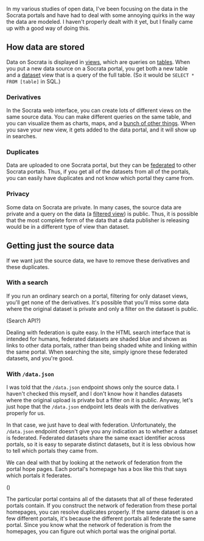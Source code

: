 In my various studies of open data, I've been focusing on the
data in the Socrata portals and have had to deal with some
annoying quirks in the way the data are modeled. I haven't
properly dealt with it yet, but I finally came up with a good
way of doing this.

## How data are stored
Data on Socrata is displayed in [views](),
which are queries on [tables]().
When you put a new data source on a Socrata portal, you get both
a new table and a [dataset]()
view that is a query of the full table.
(So it would be `SELECT * FROM [table]` in SQL.)

### Derivatives
In the Socrata web interface, you can create lots of different views
on the same source data. You can make different queries on the same
table, and you can visualize them as charts, maps, and a
[bunch of other things]().
When you save your new view, it gets added to the data portal, and
it will show up in searches.

### Duplicates
Data are uploaded to one Socrata portal, but they can be
[federated]()
to other Socrata portals. Thus, if you get all of the datasets from
all of the portals, you can easily have duplicates and not know which
portal they came from.

### Privacy
Some data on Socrata are private. In many cases, the source data are
private and a query on the data (a [filtered view]())
is public. Thus, it is possible that the most complete form of the data
that a data publisher is releasing would be in a different type of view
than dataset.

## Getting just the source data
If we want just the source data, we have to remove these derivatives and
these duplicates.

### With a search
If you run an ordinary search on a portal, filtering for only dataset
views, you'll get none of the derivatives. It's possible that you'll miss
some data where the original dataset is private and only a filter on the
dataset is public.

(Search API?)

Dealing with federation is quite easy. In the HTML search interface that
is intended for humans, federated datasets are shaded blue and shown as
links to other data portals, rather than being shaded white and linking
within the same portal. When searching the site, simply ignore these
federated datasets, and you're good.

### With `/data.json`
I was told that the `/data.json` endpoint shows only the source data.
I haven't checked this myself, and I don't know how it handles datasets
where the original upload is private but a filter on it is public.
Anyway, let's just hope that the `/data.json` endpoint lets deals with
the derivatives properly for us.

In that case, we just have to deal with federation. Unfortunately, the
`/data.json` endpoint doesn't give you any indication as to whether a
dataset is federated. Federated datasets share the same exact identifier
across portals, so it is easy to separate distinct datasets, but it is
less obvious how to tell which portals they came from.

We can deal with that by looking at the network of federation from the
portal hope pages. Each portal's homepage has a box like this that says
which portals it federates.

()

The particular portal contains all of the datasets that all of these
federated portals contain. If you construct the network of federation
from these portal homepages, you can resolve duplicates properly. If
the same dataset is on a few different portals, it's because the
different portals all federate the same portal. Since you know what
the network of federation is from the homepages, you can figure out
which portal was the original portal.
